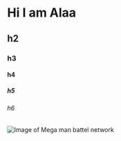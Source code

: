# Hi I am Alaa
## h2
### h3
#### h4
##### h5
###### h6
![Image of Mega man battel network](https://www.creativeuncut.com/social/mega-man-battle-network-6.jpg)
